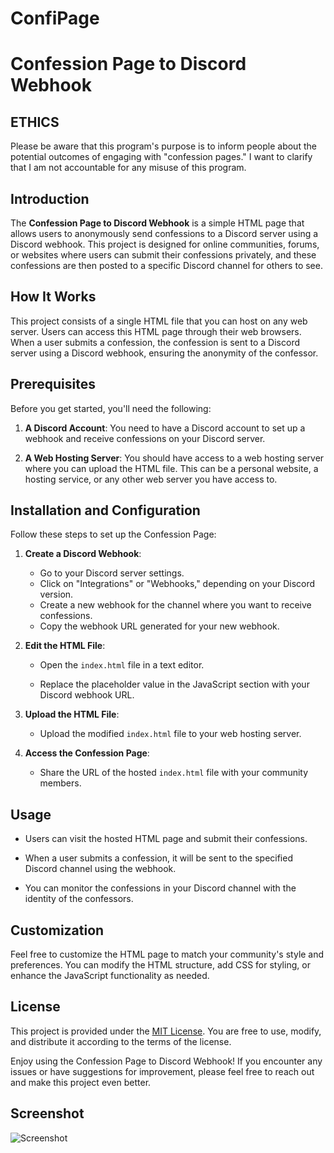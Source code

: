 # ConfiPage

# Confession Page to Discord Webhook


## ETHICS

Please be aware that this program's purpose is to inform people about the potential outcomes of engaging with "confession pages." I want to clarify that I am not accountable for any misuse of this program.


## Introduction

The **Confession Page to Discord Webhook** is a simple HTML page that allows users to anonymously send confessions to a Discord server using a Discord webhook. This project is designed for online communities, forums, or websites where users can submit their confessions privately, and these confessions are then posted to a specific Discord channel for others to see.

## How It Works

This project consists of a single HTML file that you can host on any web server. Users can access this HTML page through their web browsers. When a user submits a confession, the confession is sent to a Discord server using a Discord webhook, ensuring the anonymity of the confessor.

## Prerequisites

Before you get started, you'll need the following:

1. **A Discord Account**: You need to have a Discord account to set up a webhook and receive confessions on your Discord server.

2. **A Web Hosting Server**: You should have access to a web hosting server where you can upload the HTML file. This can be a personal website, a hosting service, or any other web server you have access to.

## Installation and Configuration

Follow these steps to set up the Confession Page:

1. **Create a Discord Webhook**:

   - Go to your Discord server settings.
   - Click on "Integrations" or "Webhooks," depending on your Discord version.
   - Create a new webhook for the channel where you want to receive confessions.
   - Copy the webhook URL generated for your new webhook.

2. **Edit the HTML File**:

   - Open the `index.html` file in a text editor.

   - Replace the placeholder value in the JavaScript section with your Discord webhook URL. 
   
3. **Upload the HTML File**:

   - Upload the modified `index.html` file to your web hosting server.

4. **Access the Confession Page**:

   - Share the URL of the hosted `index.html` file with your community members.


## Usage

- Users can visit the hosted HTML page and submit their confessions.

- When a user submits a confession, it will be sent to the specified Discord channel using the webhook.

- You can monitor the confessions in your Discord channel with the identity of the confessors.

## Customization

Feel free to customize the HTML page to match your community's style and preferences. You can modify the HTML structure, add CSS for styling, or enhance the JavaScript functionality as needed.

## License

This project is provided under the [MIT License](LICENSE). You are free to use, modify, and distribute it according to the terms of the license.

Enjoy using the Confession Page to Discord Webhook! If you encounter any issues or have suggestions for improvement, please feel free to reach out and make this project even better.

## Screenshot

![Screenshot](https://github.com/Untimed1497/ConfiPage/assets/143932701/493620f1-3545-4a18-91d6-c63e00ff9fce)

